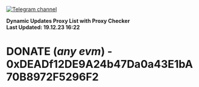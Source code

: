 [![Telegram channel](https://img.shields.io/endpoint?url=https://runkit.io/damiankrawczyk/telegram-badge/branches/master?url=https://t.me/n4z4v0d)](https://t.me/n4z4v0d) 

**Dynamic Updates Proxy List with Proxy Checker**  
**Last Updated: 19.12.23 16:22**

# DONATE (_any evm_) - 0xDEADf12DE9A24b47Da0a43E1bA70B8972F5296F2
